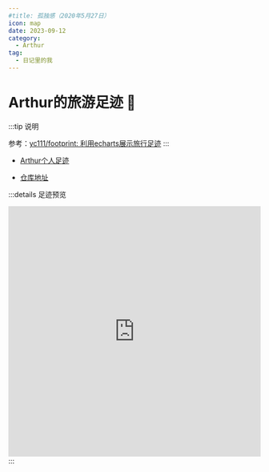 ```yaml
---
#title: 孤独感（2020年5月27日）
icon: map
date: 2023-09-12
category:
  - Arthur
tag:
  - 日记里的我
---
```

# Arthur的旅游足迹 👣

:::tip 说明

参考：[yc111/footprint: 利用echarts展示旅行足迹](https://github.com/yc111/footprint)
:::
* [Arthur个人足迹](https://arthurfsy2.github.io/footprint/index.html)

* [仓库地址](https://github.com/arthurfsy2/footprint)

:::details 足迹预览
<iframe 
src="https://arthurfsy2.github.io/footprint/index.html" 
frameborder=0
height=500
width=100%
seamless=seamless
scrolling=auto
></iframe>
:::